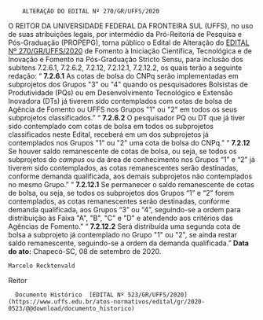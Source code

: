         ALTERAÇÃO DO EDITAL Nº 270/GR/UFFS/2020  

 O REITOR DA UNIVERSIDADE FEDERAL DA FRONTEIRA SUL (UFFS), no uso de suas atribuições legais, por intermédio da Pró-Reitoria de Pesquisa e Pós-Graduação (PROPEPG), torna público o Edital de Alteração do [EDITAL Nº 270/GR/UFFS/2020](https://www.uffs.edu.br/atos-normativos/edital/gr/2020-0270) de Fomento à Iniciação Científica, Tecnológica e de Inovação e Fomento na Pós-Graduação Stricto Sensu, para inclusão dos subitens 7.2.6.1, 7.2.6.2, 7.2.12, 7.2.12.1, 7.2.12.2, os quais terão a seguinte redação: “ **7.2.6.1**  As cotas de bolsa do CNPq serão implementadas em subprojetos dos Grupos "3" ou "4" quando os pesquisadores Bolsistas de Produtividade (PQs) ou em Desenvolvimento Tecnológico e Extensão Inovadora (DTs) já tiverem sido contemplados com cotas de bolsa de Agência de Fomento ou UFFS nos Grupos "1" ou "2" em todos os seus subprojetos classificados.”   “ **7.2.6.2**  O pesquisador PQ ou DT que já tiver sido contemplado com cotas de bolsa em todos os subprojetos classificados neste Edital, receberá em um dos subprojetos já contemplados nos Grupos "1" ou "2" uma cota de bolsa do CNPq.”   “ **7.2.12**  Se houver saldo remanescente de cotas de bolsa, ou seja, se todos os subprojetos do *campus*  ou da área de conhecimento nos Grupos “1” e “2” já tiverem sido contemplados, as cotas remanescentes serão destinadas, conforme demanda qualificada, aos demais subprojetos não contemplados no mesmo Grupo.”   “ **7.2.12.1**  Se permanecer o saldo remanescente de cotas de bolsa, ou seja, se todos os subprojetos dos Grupos “1” e “2” forem contemplados, as cotas remanescentes serão destinadas, conforme demanda qualificada, aos Grupos “3” ou “4”, seguindo-se a ordem para distribuição às Faixa "A", "B", "C" e "D" e atendendo aos critérios das Agências de Fomento.”   “ **7.2.12.2**  Será distribuída uma segunda cota de bolsa a subprojeto já contemplado no Grupo "1" ou "2", se ainda restar saldo remanescente, seguindo-se a ordem da demanda qualificada.”        **Data do ato:** Chapecó-SC, 08 de setembro de 2020.   
 

    Marcelo Recktenvald   
 Reitor 

      Documento Histórico  [EDITAL Nº 523/GR/UFFS/2020](https://www.uffs.edu.br/atos-normativos/edital/gr/2020-0523/@@download/documento_historico)     
      